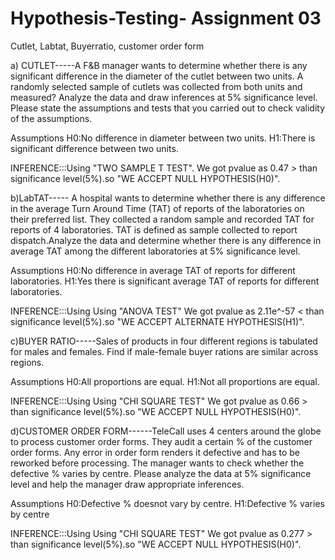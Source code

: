 # Hypothesis-Testing- Assignment 03
Cutlet, Labtat, Buyerratio, customer order form

a) CUTLET-----A F&B manager wants to determine whether there is any significant difference in the diameter of the cutlet between two units. A randomly selected sample of cutlets was collected from both units and measured? Analyze the data and draw inferences at 5% significance level. Please state the assumptions and tests that you carried out to check validity of the assumptions.
 
 Assumptions H0:No difference in diameter between two units.
              H1:There is significant difference between two units.
  
  INFERENCE:::Using  "TWO SAMPLE T TEST".
              We got pvalue as 0.47 > than significance level(5%).so "WE ACCEPT NULL HYPOTHESIS(H0)". 
              
              
b)LabTAT----- A hospital wants to determine whether there is any difference in the average Turn Around Time (TAT) of reports of the laboratories on their preferred list. They collected a random sample and recorded TAT for reports of 4 laboratories. TAT is defined as sample collected to report dispatch.Analyze the data and determine whether there is any difference in average TAT among the different laboratories at 5% significance level.


Assumptions   H0:No difference in average TAT of reports for different laboratories. 
              H1:Yes there is significant  average TAT of reports for different laboratories.
  
  INFERENCE:::Using  Using "ANOVA TEST"
              We got pvalue as 2.11e^-57 < than significance level(5%).so "WE ACCEPT ALTERNATE HYPOTHESIS(H1)".
              
              
              
c)BUYER RATIO-----Sales of products in four different regions is tabulated for males and females. Find if male-female buyer rations are similar across regions.

   Assumptions   H0:All proportions are equal.
                 H1:Not all proportions are equal.
  
  INFERENCE:::Using  Using "CHI SQUARE TEST"
              We got pvalue as 0.66 > than significance level(5%).so "WE ACCEPT NULL HYPOTHESIS(H0)".
              
              
  
  d)CUSTOMER ORDER FORM------TeleCall uses 4 centers around the globe to process customer order forms. They audit a certain %  of the customer order forms. Any error in order form renders it defective and has to be reworked before processing.  The manager wants to check whether the defective %  varies by centre. Please analyze the data at 5% significance level and help the manager draw appropriate inferences.
  
  
   Assumptions   H0:Defective % doesnot vary by centre.
                 H1:Defective % varies by centre
  
  INFERENCE:::Using  Using "CHI SQUARE TEST"
              We got pvalue as 0.277 > than significance level(5%).so "WE ACCEPT NULL HYPOTHESIS(H0)".
              
              
              
                 

              
              
              
